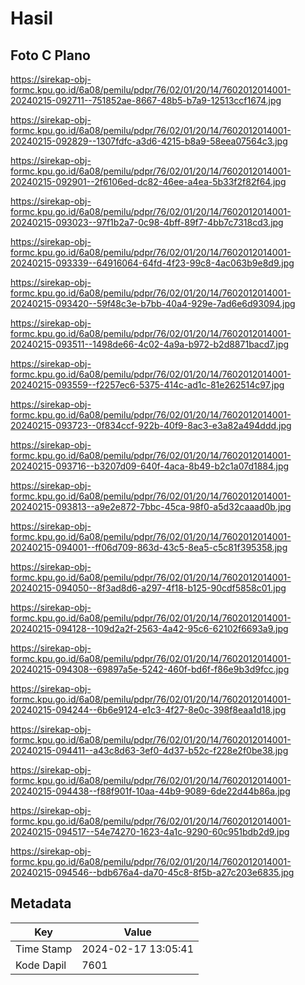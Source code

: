 # Hasil

## Foto C Plano

https://sirekap-obj-formc.kpu.go.id/6a08/pemilu/pdpr/76/02/01/20/14/7602012014001-20240215-092711--751852ae-8667-48b5-b7a9-12513ccf1674.jpg

https://sirekap-obj-formc.kpu.go.id/6a08/pemilu/pdpr/76/02/01/20/14/7602012014001-20240215-092829--1307fdfc-a3d6-4215-b8a9-58eea07564c3.jpg

https://sirekap-obj-formc.kpu.go.id/6a08/pemilu/pdpr/76/02/01/20/14/7602012014001-20240215-092901--2f6106ed-dc82-46ee-a4ea-5b33f2f82f64.jpg

https://sirekap-obj-formc.kpu.go.id/6a08/pemilu/pdpr/76/02/01/20/14/7602012014001-20240215-093023--97f1b2a7-0c98-4bff-89f7-4bb7c7318cd3.jpg

https://sirekap-obj-formc.kpu.go.id/6a08/pemilu/pdpr/76/02/01/20/14/7602012014001-20240215-093339--64916064-64fd-4f23-99c8-4ac063b9e8d9.jpg

https://sirekap-obj-formc.kpu.go.id/6a08/pemilu/pdpr/76/02/01/20/14/7602012014001-20240215-093420--59f48c3e-b7bb-40a4-929e-7ad6e6d93094.jpg

https://sirekap-obj-formc.kpu.go.id/6a08/pemilu/pdpr/76/02/01/20/14/7602012014001-20240215-093511--1498de66-4c02-4a9a-b972-b2d8871bacd7.jpg

https://sirekap-obj-formc.kpu.go.id/6a08/pemilu/pdpr/76/02/01/20/14/7602012014001-20240215-093559--f2257ec6-5375-414c-ad1c-81e262514c97.jpg

https://sirekap-obj-formc.kpu.go.id/6a08/pemilu/pdpr/76/02/01/20/14/7602012014001-20240215-093723--0f834ccf-922b-40f9-8ac3-e3a82a494ddd.jpg

https://sirekap-obj-formc.kpu.go.id/6a08/pemilu/pdpr/76/02/01/20/14/7602012014001-20240215-093716--b3207d09-640f-4aca-8b49-b2c1a07d1884.jpg

https://sirekap-obj-formc.kpu.go.id/6a08/pemilu/pdpr/76/02/01/20/14/7602012014001-20240215-093813--a9e2e872-7bbc-45ca-98f0-a5d32caaad0b.jpg

https://sirekap-obj-formc.kpu.go.id/6a08/pemilu/pdpr/76/02/01/20/14/7602012014001-20240215-094001--ff06d709-863d-43c5-8ea5-c5c81f395358.jpg

https://sirekap-obj-formc.kpu.go.id/6a08/pemilu/pdpr/76/02/01/20/14/7602012014001-20240215-094050--8f3ad8d6-a297-4f18-b125-90cdf5858c01.jpg

https://sirekap-obj-formc.kpu.go.id/6a08/pemilu/pdpr/76/02/01/20/14/7602012014001-20240215-094128--109d2a2f-2563-4a42-95c6-62102f6693a9.jpg

https://sirekap-obj-formc.kpu.go.id/6a08/pemilu/pdpr/76/02/01/20/14/7602012014001-20240215-094308--69897a5e-5242-460f-bd6f-f86e9b3d9fcc.jpg

https://sirekap-obj-formc.kpu.go.id/6a08/pemilu/pdpr/76/02/01/20/14/7602012014001-20240215-094244--6b6e9124-e1c3-4f27-8e0c-398f8eaa1d18.jpg

https://sirekap-obj-formc.kpu.go.id/6a08/pemilu/pdpr/76/02/01/20/14/7602012014001-20240215-094411--a43c8d63-3ef0-4d37-b52c-f228e2f0be38.jpg

https://sirekap-obj-formc.kpu.go.id/6a08/pemilu/pdpr/76/02/01/20/14/7602012014001-20240215-094438--f88f901f-10aa-44b9-9089-6de22d44b86a.jpg

https://sirekap-obj-formc.kpu.go.id/6a08/pemilu/pdpr/76/02/01/20/14/7602012014001-20240215-094517--54e74270-1623-4a1c-9290-60c951bdb2d9.jpg

https://sirekap-obj-formc.kpu.go.id/6a08/pemilu/pdpr/76/02/01/20/14/7602012014001-20240215-094546--bdb676a4-da70-45c8-8f5b-a27c203e6835.jpg


## Metadata

| Key        | Value               |
| ---------- | ------------------- |
| Time Stamp | 2024-02-17 13:05:41 |
| Kode Dapil | 7601                |



